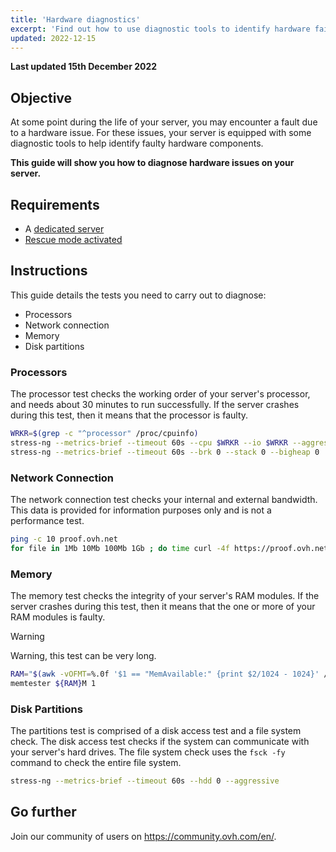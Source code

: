 ```yaml
---
title: 'Hardware diagnostics'
excerpt: 'Find out how to use diagnostic tools to identify hardware failures on your server'
updated: 2022-12-15
---
```


**Last updated 15th December 2022**

## Objective

At some point during the life of your server, you may encounter a fault due to a hardware issue. For these issues, your server is equipped with some diagnostic tools to help identify faulty hardware components.

**This guide will show you how to diagnose hardware issues on your server.**

## Requirements

- A [dedicated server](https://www.ovhcloud.com/en-sg/bare-metal/)
- [Rescue mode activated](/pages/cloud/dedicated/rescue_mode)

## Instructions

This guide details the tests you need to carry out to diagnose:

- Processors
- Network connection
- Memory
- Disk partitions

### Processors

The processor test checks the working order of your server's processor, and needs about 30 minutes to run successfully. If the server crashes during this test, then it means that the processor is faulty.

```bash
WRKR=$(grep -c "^processor" /proc/cpuinfo)
stress-ng --metrics-brief --timeout 60s --cpu $WRKR --io $WRKR --aggressive --ignite-cpu --maximize --pathological
stress-ng --metrics-brief --timeout 60s --brk 0 --stack 0 --bigheap 0 
```

### Network Connection

The network connection test checks your internal and external bandwidth. This data is provided for information purposes only and is not a performance test.

```bash
ping -c 10 proof.ovh.net
for file in 1Mb 10Mb 100Mb 1Gb ; do time curl -4f https://proof.ovh.net/files/${file}.dat -o /dev/null; done
```

### Memory

The memory test checks the integrity of your server's RAM modules. If the server crashes during this test, then it means that the one or more of your RAM modules is faulty.

> [!warning]
> Warning, this test can be very long.

```bash
RAM="$(awk -vOFMT=%.0f '$1 == "MemAvailable:" {print $2/1024 - 1024}' /proc/meminfo)"
memtester ${RAM}M 1
```

### Disk Partitions

The partitions test is comprised of a disk access test and a file system check. The disk access test checks if the system can communicate with your server's hard drives. The file system check uses the `fsck -fy` command to check the entire file system.

```bash
stress-ng --metrics-brief --timeout 60s --hdd 0 --aggressive
```

## Go further

Join our community of users on <https://community.ovh.com/en/>.
